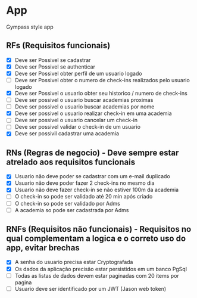 # App

Gympass style app

## RFs (Requisitos funcionais)
  - [x] Deve ser Possivel se cadastrar
  - [x] Deve ser Possivel se authenticar
  - [x] Deve ser Possivel obter perfil de um usuario logado
  - [ ] Deve ser Possivel obter o numero de check-ins realizados pelo usuario logado
  - [x] Deve ser Possivel o usuario obter seu historico / numero de check-ins
  - [ ] Deve ser possivel o usuario buscar academias proximas
  - [ ] Deve ser possivel o usuario buscar academias por nome
  - [x] Deve ser possivel o usuario realizar check-in em uma academia
  - [ ] Deve ser possivel o usuario cancelar um check-in
  - [ ] Deve ser possivel validar o check-in de um usuario
  - [x] Deve ser possivil cadastrar uma academia

## RNs (Regras de negocio) - Deve sempre estar atrelado aos requisitos funcionais
  - [x] Usuario não deve poder se cadastrar com um e-mail duplicado
  - [x] Usuario não deve poder fazer 2 check-ins no mesmo dia
  - [x] Usuario não deve fazer check-in se não estiver 100m da academia
  - [ ] O check-in so pode ser validado até 20 min após criado
  - [ ] O check-in so pode ser validado por Adms
  - [ ] A academia so pode ser cadastrada por Adms

## RNFs (Requisitos não funcionais) - Requisitos no qual complementam a logica e o correto uso do app, evitar brechas
  - [x] A senha do usuario precisa estar Cryptografada
  - [x] Os dados da aplicação precisão estar persistidos em um banco PgSql
  - [ ] Todas as listas de dados devem estar paginadas com 20 items por pagina
  - [ ] Usuario deve ser identificado por um JWT (Jason web token)
